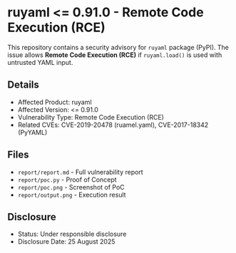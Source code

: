 # ruyaml <= 0.91.0 - Remote Code Execution (RCE)

This repository contains a security advisory for `ruyaml` package (PyPI).
The issue allows **Remote Code Execution (RCE)** if `ruyaml.load()` 
is used with untrusted YAML input.

## Details
- Affected Product: ruyaml
- Affected Version: <= 0.91.0
- Vulnerability Type: Remote Code Execution (RCE)
- Related CVEs: CVE-2019-20478 (ruamel.yaml), CVE-2017-18342 (PyYAML)

## Files
- `report/report.md` - Full vulnerability report
- `report/poc.py` - Proof of Concept
- `report/poc.png` - Screenshot of PoC
- `report/output.png` - Execution result

## Disclosure
- Status: Under responsible disclosure
- Disclosure Date: 25 August 2025
